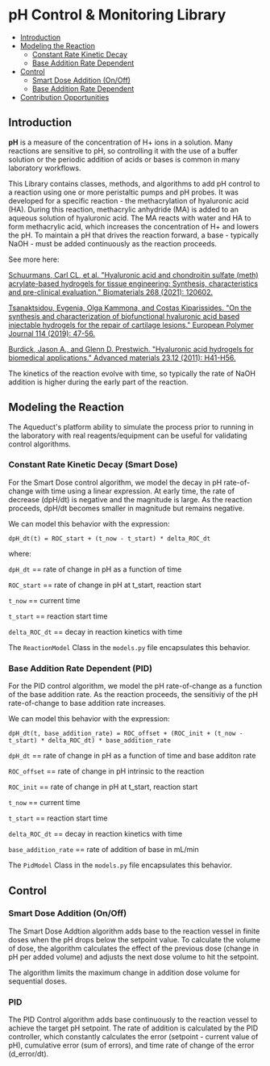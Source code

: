 # pH Control & Monitoring Library #

- [Introduction](#introduction)
- [Modeling the Reaction](#modeling-the-reaction)
    - [Constant Rate Kinetic Decay](#constant-rate-model)
    - [Base Addition Rate Dependent](#rate-dependent-model)
- [Control](#control)
    - [Smart Dose Addition (On/Off)](#smart-dose-control)
    - [Base Addition Rate Dependent](#pid-control)
- [Contribution Opportunities](#contribution-opportunities)

## Introduction ##

**pH** is a measure of the concentration of H+ ions in a solution. Many
reactions are sensitive to pH, so controlling it with the use of a buffer
solution or the periodic addition of acids or bases is common in many
laboratory workflows.

This Library contains classes, methods, and algorithms to add pH control
to a reaction using one or more peristaltic pumps and pH probes. It was
developed for a specific reaction - the methacrylation of hyaluronic acid (HA).
During this reaction, methacrylic anhydride (MA) is added to an aqueous solution
of hyaluronic acid. The MA reacts with water and HA to form methacrylic acid, which
increases the concentration of H+ and lowers the pH. To maintain a pH that
drives the reaction forward, a base - typically NaOH - must be added continuously
as the reaction proceeds.

See more here:

[Schuurmans, Carl CL, et al. "Hyaluronic acid and chondroitin sulfate (meth) acrylate-based hydrogels
for tissue engineering: Synthesis, characteristics and pre-clinical evaluation."
Biomaterials 268 (2021): 120602.](https://www.sciencedirect.com/science/article/pii/S0142961220308486)

[Tsanaktsidou, Evgenia, Olga Kammona, and Costas Kiparissides. "On the synthesis and characterization
of biofunctional hyaluronic acid based injectable hydrogels for the repair of cartilage lesions."
European Polymer Journal 114 (2019): 47-56.](https://www.sciencedirect.com/science/article/pii/S001430571831677X)

[Burdick, Jason A., and Glenn D. Prestwich. "Hyaluronic acid hydrogels for biomedical applications."
Advanced materials 23.12 (2011): H41-H56.](https://pubmed.ncbi.nlm.nih.gov/21394792/)

The kinetics of the reaction evolve with time, so typically the rate of NaOH addition is higher
during the early part of the reaction.

## Modeling the Reaction ##

The Aqueduct's platform ability to simulate the process prior to running
in the laboratory with real reagents/equipment can be useful for validating
control algorithms.

### <a id="constant-rate-model"></a>Constant Rate Kinetic Decay (Smart Dose)

For the Smart Dose control algorithm, we model the decay in pH rate-of-change
with time using a linear expression. At early time, the rate of decrease
(dpH/dt) is negative and the magnitude is large. As the reaction proceeds, dpH/dt
becomes smaller in magnitude but remains negative.

We can model this behavior with the expression:

`dpH_dt(t) = ROC_start + (t_now - t_start) * delta_ROC_dt`

where:

`dpH_dt` == rate of change in pH as a function of time

`ROC_start` == rate of change in pH at t_start, reaction start

`t_now` == current time

`t_start` == reaction start time

`delta_ROC_dt` == decay in reaction kinetics with time

The `ReactionModel` Class in the `models.py` file encapsulates this behavior.

### <a id="rate-dependent-model"></a>Base Addition Rate Dependent (PID)

For the PID control algorithm, we model the pH rate-of-change as a function of the
base addition rate. As the reaction proceeds, the sensitiviy of the pH rate-of-change to base
addition rate increases.

We can model this behavior with the expression:

`dpH_dt(t, base_addition_rate) = ROC_offset + (ROC_init + (t_now - t_start) * delta_ROC_dt) * base_addition_rate`

`dpH_dt` == rate of change in pH as a function of time and base additon rate

`ROC_offset` == rate of change in pH intrinsic to the reaction

`ROC_init` == rate of change in pH at t_start, reaction start

`t_now` == current time

`t_start` == reaction start time

`delta_ROC_dt` == decay in reaction kinetics with time

`base_addition_rate` == rate of addition of base in mL/min

The `PidModel` Class in the `models.py` file encapsulates this behavior.

## Control ##

### <a id="smart-dose-control"></a>Smart Dose Addition (On/Off)

The Smart Dose Addtion algorithm adds base to the reaction vessel
in finite doses when the pH drops below the setpoint value. To calculate
the volume of dose, the algorithm calculates the effect of the previous
dose (change in pH per added volume) and adjusts the next dose volume
to hit the setpoint.

The algorithm limits the maximum change in addition dose volume
for sequential doses.

### <a id="pid-control"></a>PID

The PID Control algorithm adds base continuously to the reaction
vessel to achieve the target pH setpoint. The rate of addition is calculated
by the PID controller, which constantly calculates the error (setpoint - current value of pH),
cumulative error (sum of errors), and time rate of change of the error (d_error/dt).
